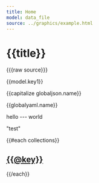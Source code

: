 ```yaml
---
title: Home
model: data_file
source: ../graphics/example.html
---
```


# {{title}}

{{{raw source}}}

{{model.key1}}

{{capitalize globaljson.name}}

{{globalyaml.name}}

hello --- world

<p>"test"</p>

{{#each collections}}
    <h2><a href="/{{@key}}">{{@key}}</a></h2>
{{/each}}
